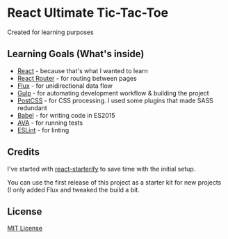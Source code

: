 # React Ultimate Tic-Tac-Toe

Created for learning purposes

## Learning Goals (What's inside)
- [React](https://github.com/facebook/react) - because that's what I wanted to learn
- [React Router](https://github.com/reactjs/react-router) - for routing between pages
- [Flux](https://github.com/facebook/flux) - for unidirectional data flow
- [Gulp](https://github.com/gulpjs/gulp) - for automating development workflow & building the project
- [PostCSS](https://github.com/postcss/postcss) - for CSS processing. I used some plugins that made SASS redundant
- [Babel](https://github.com/babel/babel) - for writing code in ES2015
- [AVA](https://github.com/sindresorhus/ava) - for running tests
- [ESLint](https://github.com/eslint/eslint) - for linting
  

## Credits
I've started with [react-starterify](https://github.com/Granze/react-starterify) to save time with the initial setup.

You can use the first release of this project as a starter kit for new projects (I only added Flux and tweaked the build a bit. 


## License
[MIT License](http://opensource.org/licenses/MIT)
